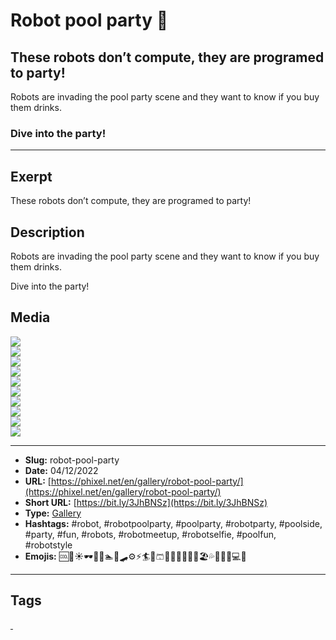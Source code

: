 # Robot pool party 🤖
## These robots don’t compute, they are programed to party!

Robots are invading the pool party scene and they want to know if you buy them drinks.

### Dive into the party!
------------
## Exerpt
These robots don’t compute, they are programed to party!
## Description
Robots are invading the pool party scene and they want to know if you buy them drinks.

Dive into the party!
## Media
<img src="media/e4a53d1a/robot-pool-party-01.jpg" loading="lazy"><br>
<img src="media/090e589a/robot-pool-party-02.jpg" loading="lazy"><br>
<img src="media/d800f30e/robot-pool-party-03.jpg" loading="lazy"><br>
<img src="media/e52f8573/robot-pool-party-04.jpg" loading="lazy"><br>
<img src="media/3906af1e/robot-pool-party-05.jpg" loading="lazy"><br>
<img src="media/3e7334de/robot-pool-party-06.jpg" loading="lazy"><br>
<img src="media/e1a325b3/robot-pool-party-07.jpg" loading="lazy"><br>
<img src="media/999d0610/robot-pool-party-08.jpg" loading="lazy"><br>
<img src="media/3bfd4c76/robot-pool-party-09.jpg" loading="lazy"><br>
<img src="media/96700dfc/robot-pool-party-10.jpg" loading="lazy"><br>

------------
- **Slug:** robot-pool-party
- **Date:** 04/12/2022
- **URL:** [https://phixel.net/en/gallery/robot-pool-party/](https://phixel.net/en/gallery/robot-pool-party/)
- **Short URL:** [https://bit.ly/3JhBNSz](https://bit.ly/3JhBNSz)
- **Type:** [Gallery](#gallery)
- **Hashtags:** #robot, #robotpoolparty, #poolparty, #robotparty, #poolside, #party, #fun, #robots, #robotmeetup, #robotselfie, #poolfun, #robotstyle
- **Emojis:** 🆒🌊☀️🕶🎉🤖🏊🦾🛹⚙️⚡️🏄👙🩳🍹🥳🍨🎈🤽‍♀️🏖️💦🏊🏻‍♀️💻🦿

------------
## Tags
[ ](# )
